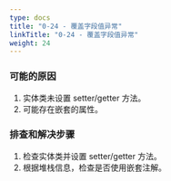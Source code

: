 ```yaml
---
type: docs
title: "0-24 - 覆盖字段值异常"
linkTitle: "0-24 - 覆盖字段值异常"
weight: 24
---
```



### 可能的原因

1. 实体类未设置 setter/getter 方法。
2. 可能存在嵌套的属性。

### 排查和解决步骤

1. 检查实体类并设置 setter/getter 方法。
2. 根据堆栈信息，检查是否使用嵌套注解。

<p style="margin-top: 3rem;"> </p>